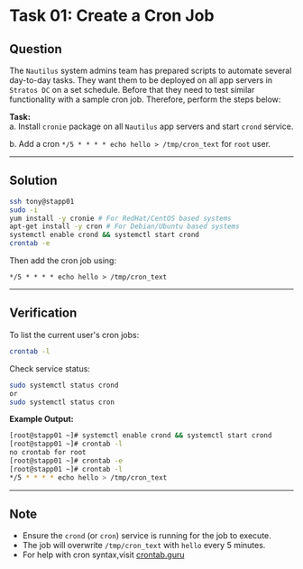 # Task 01: Create a Cron Job

## Question

The `Nautilus` system admins team has prepared scripts to automate several day-to-day tasks. They want them to be deployed on all app servers in `Stratos DC` on a set schedule. Before that they need to test similar functionality with a sample cron job. Therefore, perform the steps below:

**Task:**  
a. Install `cronie` package on all `Nautilus` app servers and start `crond` service.

b. Add a cron `*/5 * * * * echo hello > /tmp/cron_text` for `root` user.

---

## Solution

```bash
ssh tony@stapp01
sudo -i
yum install -y cronie # For RedHat/CentOS based systems
apt-get install -y cron # For Debian/Ubuntu based systems
systemctl enable crond && systemctl start crond
crontab -e
```
Then add the cron job using:

```text
*/5 * * * * echo hello > /tmp/cron_text
```
---

## Verification

To list the current user's cron jobs:

```bash
crontab -l
```
Check service status:

```bash
sudo systemctl status crond
or
sudo systemctl status cron
```

**Example Output:**

```bash
[root@stapp01 ~]# systemctl enable crond && systemctl start crond
[root@stapp01 ~]# crontab -l
no crontab for root
[root@stapp01 ~]# crontab -e
[root@stapp01 ~]# crontab -l
*/5 * * * * echo hello > /tmp/cron_text
```

---

## Note

- Ensure the `crond` (or `cron`) service is running for the job to execute.
- The job will overwrite `/tmp/cron_text` with `hello` every 5 minutes.
- For help with cron syntax,visit [crontab.guru](https://crontab.guru/)